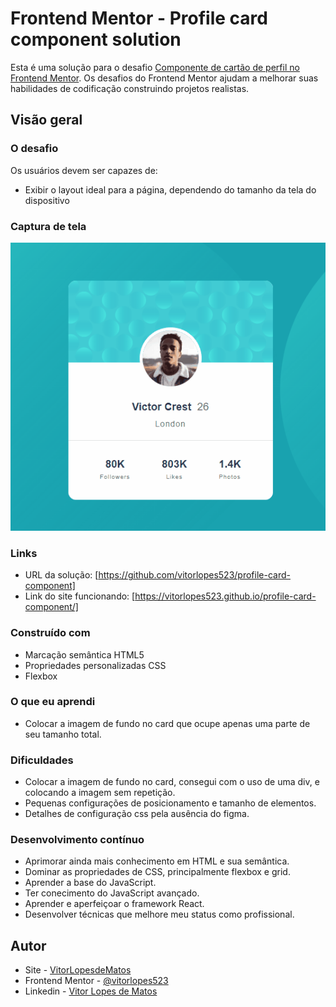 # Frontend Mentor - Profile card component solution

Esta é uma solução para o desafio [Componente de cartão de perfil no Frontend Mentor](https://www.frontendmentor.io/challenges/profile-card-componente-cfArpWshJ). Os desafios do Frontend Mentor ajudam a melhorar suas habilidades de codificação construindo projetos realistas. 

## Visão geral

### O desafio

Os usuários devem ser capazes de:

- Exibir o layout ideal para a página, dependendo do tamanho da tela do dispositivo

### Captura de tela

<img src="./src/images/cartao-de-perfil.gif">


### Links

- URL da solução: [https://github.com/vitorlopes523/profile-card-component]
- Link do site funcionando: [https://vitorlopes523.github.io/profile-card-component/]

### Construído com

- Marcação semântica HTML5
- Propriedades personalizadas CSS
- Flexbox

### O que eu aprendi

- Colocar a imagem de fundo no card que ocupe apenas uma parte de seu tamanho total.

### Dificuldades
- Colocar a imagem de fundo no card, consegui com o uso de uma div, e colocando a imagem sem repetição.
- Pequenas configurações de posicionamento e tamanho de elementos.
- Detalhes de configuração css pela ausência do figma. 

### Desenvolvimento contínuo

- Aprimorar ainda mais conhecimento em HTML e sua semântica.
- Dominar as propriedades de CSS, principalmente flexbox e grid.
- Aprender a base do JavaScript.
- Ter conecimento do JavaScript avançado.
- Aprender e aperfeiçoar o framework React.
- Desenvolver técnicas que melhore meu status como profissional.

## Autor

- Site - [VitorLopesdeMatos](https://vitorlopes523.github.io/MaratonaExplore2/)
- Frontend Mentor - [@vitorlopes523](https://www.frontendmentor.io/profile/vitorlopes523)
- Linkedin - [Vitor Lopes de Matos](https://www.linkedin.com/in/vitor-lopes-de-matos-657261230/)
